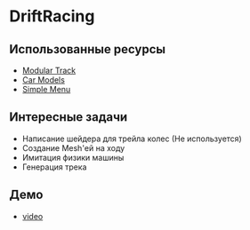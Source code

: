# DriftRacing
 
## Использованные ресурсы 

- [Modular Track](https://assetstore.unity.com/packages/3d/environments/modular-track-85356)
- [Car Models](https://assetstore.unity.com/packages/3d/vehicles/land/arcade-free-racing-car-161085)
- [Simple Menu](https://assetstore.unity.com/packages/tools/gui/simple-menu-154642)

## Интересные задачи
- Написание шейдера для трейла колес (Не используется)
- Создание Mesh'ей на ходу
- Имитация физики машины
- Генерация трека

## Демо
- [video](https://www.youtube.com/watch?v=F6-di7aN69E)
